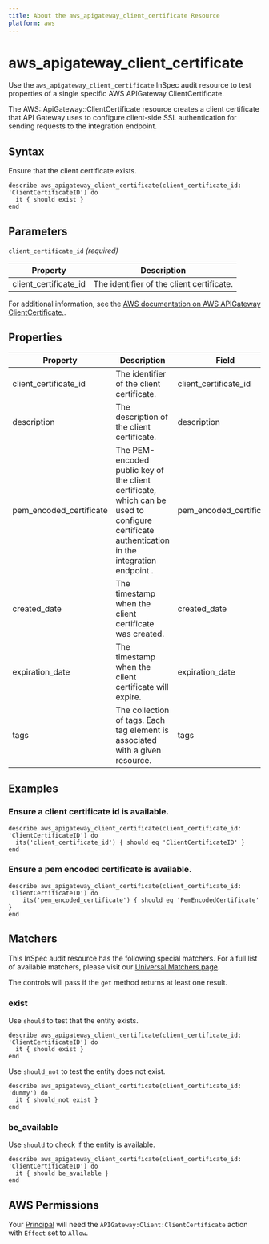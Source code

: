 ```yaml
---
title: About the aws_apigateway_client_certificate Resource
platform: aws
---
```


# aws_apigateway_client_certificate

Use the `aws_apigateway_client_certificate` InSpec audit resource to test properties of a single specific AWS APIGateway ClientCertificate.

The AWS::ApiGateway::ClientCertificate resource creates a client certificate that API Gateway uses to configure client-side SSL authentication for sending requests to the integration endpoint.

## Syntax

Ensure that the client certificate exists.

    describe aws_apigateway_client_certificate(client_certificate_id: 'ClientCertificateID') do
      it { should exist }
    end

## Parameters

`client_certificate_id` _(required)_

| Property | Description |
| --- | --- |
| client_certificate_id | The identifier of the client certificate. |

For additional information, see the [AWS documentation on AWS APIGateway ClientCertificate.](https://docs.aws.amazon.com/AWSCloudFormation/latest/UserGuide/aws-resource-apigateway-clientcertificate.html).

## Properties

| Property | Description | Field | 
| --- | --- | --- |
| client_certificate_id | The identifier of the client certificate. | client_certificate_id |
| description | The description of the client certificate. | description |
| pem_encoded_certificate | The PEM-encoded public key of the client certificate, which can be used to configure certificate authentication in the integration endpoint .| pem_encoded_certificate |
| created_date | The timestamp when the client certificate was created.| created_date |
| expiration_date | The timestamp when the client certificate will expire.| expiration_date |
| tags | The collection of tags. Each tag element is associated with a given resource. | tags |

## Examples

### Ensure a client certificate id is available.
    describe aws_apigateway_client_certificate(client_certificate_id: 'ClientCertificateID') do
      its('client_certificate_id') { should eq 'ClientCertificateID' }
    end

### Ensure a pem encoded certificate is available.
    describe aws_apigateway_client_certificate(client_certificate_id: 'ClientCertificateID') do
        its('pem_encoded_certificate') { should eq 'PemEncodedCertificate' }
    end

## Matchers

This InSpec audit resource has the following special matchers. For a full list of available matchers, please visit our [Universal Matchers page](https://www.inspec.io/docs/reference/matchers/).

The controls will pass if the `get` method returns at least one result.

### exist

Use `should` to test that the entity exists.

    describe aws_apigateway_client_certificate(client_certificate_id: 'ClientCertificateID') do
      it { should exist }
    end

Use `should_not` to test the entity does not exist.

    describe aws_apigateway_client_certificate(client_certificate_id: 'dummy') do
      it { should_not exist }
    end

### be_available

Use `should` to check if the entity is available.

    describe aws_apigateway_client_certificate(client_certificate_id: 'ClientCertificateID') do
      it { should be_available }
    end

## AWS Permissions

Your [Principal](https://docs.aws.amazon.com/IAM/latest/UserGuide/intro-structure.html#intro-structure-principal) will need the `APIGateway:Client:ClientCertificate` action with `Effect` set to `Allow`.